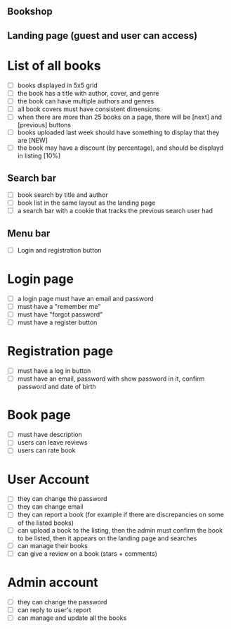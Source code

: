 ## Bookshop

## Landing page (guest and user can access)
# List of all books
- [ ] books displayed in 5x5 grid
- [ ] the book has a title with author, cover, and genre
- [ ] the book can have multiple authors and genres
- [ ] all book covers must have consistent dimensions
- [ ] when there are more than 25 books on a page, there will be [next] and [previous] buttons
- [ ] books uploaded last week should have something to display that they are [NEW]
- [ ] the book may have a discount (by percentage), and should be displayd in listing [10%]

## Search bar
- [ ] book search by title and author
- [ ] book list in the same layout as the landing page
- [ ] a search bar with a cookie that tracks the previous search user had

## Menu bar
- [ ] Login and registration button
# Login page
- [ ] a login page must have an email and password
- [ ] must have a "remember me"
- [ ] must have "forgot password"
- [ ] must have a register button
# Registration page
- [ ] must have a log in button
- [ ] must have an email, password with show password in it, confirm password and date of birth
# Book page
- [ ] must have description
- [ ] users can leave reviews
- [ ] users can rate book
# User Account
- [ ] they can change the password
- [ ] they can change email
- [ ] they can report a book (for example if there are discrepancies on some of the listed books)
- [ ] can upload a book to the listing, then the admin must confirm the book to be listed, then it appears on the landing page and searches
- [ ] can manage their books
- [ ] can give a review on a book (stars + comments)
# Admin account
- [ ] they can change the password
- [ ] can reply to user's report
- [ ] can manage and update all the books
